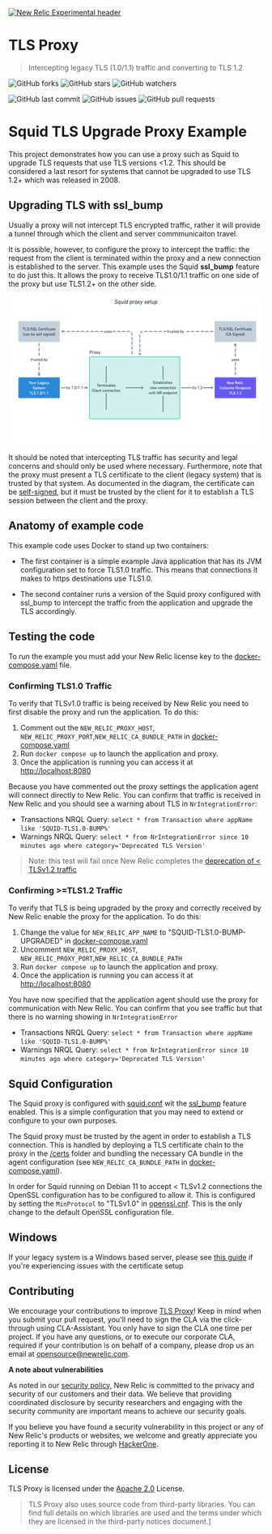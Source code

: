 [![New Relic Experimental header](https://github.com/newrelic/opensource-website/raw/master/src/images/categories/Experimental.png)](https://opensource.newrelic.com/oss-category/#new-relic-experimental)

# TLS Proxy 
>Intercepting legacy TLS (1.0/1.1) traffic and converting to TLS 1.2

![GitHub forks](https://img.shields.io/github/forks/newrelic-experimental/tls-proxy?style=social)
![GitHub stars](https://img.shields.io/github/stars/newrelic-experimental/tls-proxy?style=social)
![GitHub watchers](https://img.shields.io/github/watchers/newrelic-experimental/tls-proxy?style=social)

![GitHub last commit](https://img.shields.io/github/last-commit/newrelic-experimental/tls-proxy)
![GitHub issues](https://img.shields.io/github/issues/newrelic-experimental/tls-proxy)
![GitHub pull requests](https://img.shields.io/github/issues-pr/newrelic-experimental/tls-proxy)

# Squid TLS Upgrade Proxy Example

This project demonstrates how you can use a  proxy such as Squid to upgrade TLS requests that use TLS versions <1.2. This should be considered a last resort for systems that cannot be upgraded to use TLS 1.2+ which was released in 2008.


## Upgrading TLS with ssl_bump

Usually a proxy will not intercept TLS encrypted traffic, rather it will provide a tunnel through which the client and server commmunicaiton travel.

It is possible, however, to configure the proxy to intercept the traffic: the request from the client is terminated within the proxy and a new connection is established to the server. This example uses the Squid **ssl_bump** feature to do just this. It allows the proxy to receive TLS1.0/1.1 traffic on one side of the proxy but use TLS1.2+ on the other side.

![Proxy Diagram](proxy-diagram.png)

It should be noted that intercepting TLS traffic has security and legal concerns and should only be used where necessary.  Furthermore, note that the proxy must present a TLS certificate to the client (legacy system) that is trusted by that system.  As documented in the diagram, the certificate can be [self-signed](https://en.wikipedia.org/wiki/Self-signed_certificate), but it must be trusted by the client for it to establish a TLS session between the client and the proxy.

## Anatomy of example code

This example code uses Docker to stand up two containers:

- The first container is a simple example Java application that has its JVM configuration set to force TLS1.0 traffic. This means that connections it makes to https destinations use TLS1.0.

- The second container runs a version of the Squid proxy configured with ssl_bump to intercept the traffic from the application and upgrade the TLS accordingly.

## Testing the code

To run the example you must add your New Relic license key to the [docker-compose.yaml](docker-compose.yaml) file.

### Confirming TLS1.0 Traffic

To verify that TLSv1.0 traffic is being received by New Relic you need to first disable the proxy and run the application. To do this:

1. Comment out the `NEW_RELIC_PROXY_HOST`, `NEW_RELIC_PROXY_PORT`,`NEW_RELIC_CA_BUNDLE_PATH` in [docker-compose.yaml](docker-compose.yaml)
2. Run `docker compose up` to launch the application and proxy.
3. Once the application is running you can access it at [http://localhost:8080](http://localhost:8080)

Because you have commented out the proxy settings the application agent will connect directly to New Relic. You can confirm that traffic is received in New Relic and you should see a warning about TLS in `NrIntegrationError`:

- Transactions NRQL Query: `select * from Transaction where appName like 'SQUID-TLS1.0-BUMP%'`
- Warnings NRQL Query: `select * from NrIntegrationError since 10 minutes ago where category='Deprecated TLS Version'`

> Note: this test will fail once New Relic completes the [deprecation of < TLSv1.2 traffic](https://discuss.newrelic.com/t/tls-1-0-1-1-to-be-disabled-for-all-inbound-connections-on-feb-1st-2023/188451) 

### Confirming >=TLS1.2 Traffic

To verify that TLS is being upgraded by the proxy and correctly received by New Relic enable the proxy for the application. To do this:

1. Change the value for `NEW_RELIC_APP_NAME` to "SQUID-TLS1.0-BUMP-UPGRADED" in [docker-compose.yaml](docker-compose.yaml)
1. Uncomment `NEW_RELIC_PROXY_HOST`, `NEW_RELIC_PROXY_PORT`,`NEW_RELIC_CA_BUNDLE_PATH` 
2. Run `docker compose up` to launch the application and proxy.
3. Once the application is running you can access it at [http://localhost:8080](http://localhost:8080)

You have now specified that the application agent should use the proxy for communication with New Relic. You can confirm that you see traffic but that there is no warning showing in `NrIntegrationError`

- Transactions NRQL Query: `select * from Transaction where appName like 'SQUID-TLS1.0-BUMP%'`
- Warnings NRQL Query: `select * from NrIntegrationError since 10 minutes ago where category='Deprecated TLS Version'`


## Squid Configuration

The Squid proxy is configured with [squid.conf](proxy/squid.conf) wit the [ssl_bump](https://wiki.squid-cache.org/Features/SslBump) feature enabled. This is a simple configuration that you may need to extend or configure to your own purposes.

The Squid proxy must be trusted by the agent in order to establish a TLS connection. This is handled by deploying a TLS certificate chain to the proxy in the [/certs](proxy/certs) folder and bundling the necessary CA bundle in the agent configuration (see `NEW_RELIC_CA_BUNDLE_PATH` in [docker-compose.yaml](docker-compose.yaml)). 

In order for Squid running on Debian 11 to accept < TLSv1.2 connections the OpenSSL configuration has to be configured to allow it. This is configured by setting the `MinProtocol` to "TLSv1.0" in [openssl.cnf](proxy/openssl.cnf). This is the only change to the default OpenSSL configuration file.

## Windows

If your legacy system is a Windows based server, please see [this guide](https://github.com/newrelic-experimental/tls-proxy.git) if you're experiencing issues with the certificate setup

## Contributing

We encourage your contributions to improve [TLS Proxy](../../)! Keep in mind when you submit your pull request, you'll need to sign the CLA via the click-through using CLA-Assistant. You only have to sign the CLA one time per project. If you have any questions, or to execute our corporate CLA, required if your contribution is on behalf of a company, please drop us an email at opensource@newrelic.com.

**A note about vulnerabilities**

As noted in our [security policy](../../security/policy), New Relic is committed to the privacy and security of our customers and their data. We believe that providing coordinated disclosure by security researchers and engaging with the security community are important means to achieve our security goals.

If you believe you have found a security vulnerability in this project or any of New Relic's products or websites, we welcome and greatly appreciate you reporting it to New Relic through [HackerOne](https://hackerone.com/newrelic).

## License

TLS Proxy is licensed under the [Apache 2.0](http://apache.org/licenses/LICENSE-2.0.txt) License.

>TLS Proxy also uses source code from third-party libraries. You can find full details on which libraries are used and the terms under which they are licensed in the third-party notices document.]
